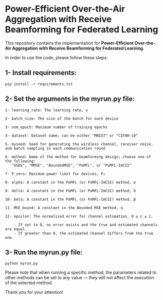 # Power-Efficient Over-the-Air Aggregation with Receive Beamforming for Federated Learning

This repository contains the implementation for **Power-Efficient Over-the-Air Aggregation with Receive Beamforming for Federated Learning**.


In order to use the code, please follow these steps:

## 1- Install requirements:

    pip install -r requirements.txt

## 2- Set the arguments in the myrun.py file:

    1- learning_rate: The learning rate, γ

    2- batch_size: The size of the batch for each device

    3- num_epoch: Maximum number of training epochs

    4- dataset: Dataset name; can be either "MNIST" or "CIFAR-10"

    5- myseed: Seed for generating the wireless channel, receiver noise, and batch sampling in each communication round

    6- method: Name of the method for beamforming design; choose one of the following:
       "GSDS", "MMSE", "BoundedMSE", "PoMFL", or "PoMFL-ImCSI"

    7- P_zero: Maximum power limit for devices, P₀

    8- alpha: A constant in the PoMFL (or PoMFL-ImCSI) method, α

    9- delta: A constant in the PoMFL (or PoMFL-ImCSI) method, δ

    10- beta: A constant in the PoMFL (or PoMFL-ImCSI) method, β

    11- MSE_bound: A constant in the Bounded MSE method, η

    12- epsilon: The normalized error for channel estimation, 0 ≤ ε ≤ 1.
    
        - If set to 0, no error exists and the true and estimated channels are equal.
        - If greater than 0, the estimated channel differs from the true one.

## 3- Run the myrun.py file:

    python myrun.py


Please note that when running a specific method, the parameters related to other methods can be set to any value — they will not affect the execution of the selected method.

Thank you for your attention!
